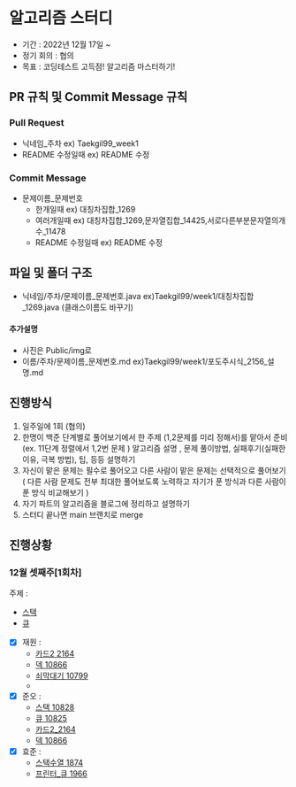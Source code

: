 # 알고리즘 스터디

* 기간 : 2022년 12월 17일 ~ 
* 정기 회의 : 협의
* 목표 : 코딩테스트 고득점! 알고리즘 마스터하기!

## PR 규칙 및 Commit Message 규칙

### Pull Request

* 닉네임_주차 ex) Taekgil99_week1
* README 수정일때 ex) README 수정

### Commit Message

* 문제이름_문제번호
    * 한개일때 ex) 대칭차집합_1269
    * 여러개일때 ex) 대칭차집합_1269,문자열집합_14425,서로다른부분문자열의개수_11478
    * README 수정일때 ex) README 수정

## 파일 및 폴더 구조

* 닉네임/주차/문제이름_문제번호.java ex)Taekgil99/week1/대칭차집합_1269.java (클래스이름도 바꾸기)

#### 추가설명

* 사진은 Public/img로
* 이름/주차/문제이름_문제번호.md ex)Taekgil99/week1/포도주시식_2156_설명.md

## 진행방식

1. 일주일에 1회 (협의)
2. 한명이 백준 단계별로 풀어보기에서 한 주제 (1,2문제를 미리 정해서)를 맡아서 준비(ex. 11단계 정렬에서 1,2번 문제 )
   알고리즘 설명 , 문제 풀이방법, 실패후기(실패한 이유, 극복 방법), 팁, 등등 설명하기
3. 자신이 맡은 문제는 필수로 풀어오고 다른 사람이 맡은 문제는 선택적으로 풀어보기
   ( 다른 사람 문제도 전부 최대한 풀어보도록 노력하고 자기가 푼 방식과 다른 사람이 푼 방식 비교해보기 )
4. 자기 파트의 알고리즘을 블로그에 정리하고 설명하기
5. 스터디 끝나면 main 브랜치로 merge

## 진행상황

### 12월  셋째주[1회차]

주제 :

- [스택](https://www.acmicpc.net/problem/tag/71)
- [큐](https://www.acmicpc.net/problem/tag/72)

- [x] 재원 :
  - [카드2 2164](https://www.acmicpc.net/problem/2164)
  - [덱 10866](https://www.acmicpc.net/problem/10866)
  - [쇠막대기 10799](https://www.acmicpc.net/problem/10799)
  - 
- [x] 준오 :
  - [스택 10828](https://www.acmicpc.net/problem/10828)
  - [큐 10825](https://www.acmicpc.net/problem/10825)
  - [카드2_2164](https://www.acmicpc.net/problem/2164)
  - [덱 10866](https://www.acmicpc.net/problem/10866)
- [x] 효준 :
  - [스택수열 1874](https://www.acmicpc.net/problem/1874)
  - [프린터_큐 1966](https://www.acmicpc.net/problem/1966)

